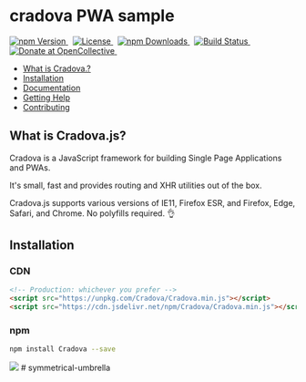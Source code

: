 # cradova PWA sample

<p>
	<a href="https://www.npmjs.com/package/Cradova">
		<img src="https://img.shields.io/npm/v/Cradova.svg" alt="npm Version" />
	</a>&nbsp;
	<a href="https://github.com/Cradova/Cradova.js/blob/next/LICENSE">
		<img src="https://img.shields.io/npm/l/Cradova.svg" alt="License" />
	</a>&nbsp;
	<a href="https://www.npmjs.com/package/Cradova">
		<img src="https://img.shields.io/npm/dm/Cradova.svg" alt="npm Downloads">
	</a>&nbsp;
	<a href="https://www.npmjs.com/package/Cradova">
		<img src="https://img.shields.io/travis/Cradova/Cradova.js/next.svg?colorB=brightgreen" alt="Build Status">
	</a>
    &nbsp;
	<a href="https://opencollective.com/Cradova">
		<img src="https://img.shields.io/opencollective/all/Cradova.svg?colorB=brightgreen" alt="Donate at OpenCollective">
	</a>&nbsp;
</p>

- [What is Cradova.?](#what-is-Cradova?)
- [Installation](#installation)
- [Documentation](#documentation)
- [Getting Help](#getting-help)
- [Contributing](#building-Cradova-parkages)

## What is Cradova.js?

Cradova is a JavaScript framework for building Single Page Applications and PWAs.

It's small, fast and provides routing and XHR utilities out of the box.

Cradova.js supports various versions of IE11, Firefox ESR, and Firefox, Edge, Safari, and Chrome. No polyfills required. 👌

## Installation

### CDN

```html
<!-- Production: whichever you prefer -->
<script src="https://unpkg.com/Cradova/Cradova.min.js"></script>
<script src="https://cdn.jsdelivr.net/npm/Cradova/Cradova.min.js"></script>
```

### npm

```bash
npm install Cradova --save
```

<img src="cradova.png">
# symmetrical-umbrella
